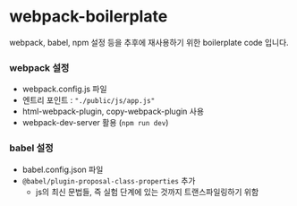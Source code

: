 # webpack-boilerplate
webpack, babel, npm 설정 등을 추후에 재사용하기 위한 boilerplate code 입니다.

### webpack 설정
 * webpack.config.js 파일
 * 엔트리 포인트 : `"./public/js/app.js"`
 * html-webpack-plugin, copy-webpack-plugin 사용
 * webpack-dev-server 활용 (`npm run dev`)
 
### babel 설정
 * babel.config.json 파일
 * `@babel/plugin-proposal-class-properties` 추가
   * js의 최신 문법들, 즉 실험 단계에 있는 것까지 트랜스파일링하기 위함